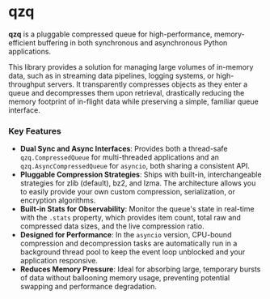 # **qzq**

**qzq** is a pluggable compressed queue for high-performance, memory-efficient buffering in both synchronous and asynchronous Python applications.

This library provides a solution for managing large volumes of in-memory data, such as in streaming data pipelines, logging systems, or high-throughput servers. It transparently compresses objects as they enter a queue and decompresses them upon retrieval, drastically reducing the memory footprint of in-flight data while preserving a simple, familiar queue interface.

### Key Features

* **Dual Sync and Async Interfaces**: Provides both a thread-safe `qzq.CompressedQueue` for multi-threaded applications and an `qzq.AsyncCompressedQueue` for `asyncio`, both sharing a consistent API.
* **Pluggable Compression Strategies**: Ships with built-in, interchangeable strategies for zlib (default), bz2, and lzma. The architecture allows you to easily provide your own custom compression, serialization, or encryption algorithms.
* **Built-in Stats for Observability**: Monitor the queue's state in real-time with the `.stats` property, which provides item count, total raw and compressed data sizes, and the live compression ratio.
* **Designed for Performance**: In the `asyncio` version, CPU-bound compression and decompression tasks are automatically run in a background thread pool to keep the event loop unblocked and your application responsive.
* **Reduces Memory Pressure**: Ideal for absorbing large, temporary bursts of data without ballooning memory usage, preventing potential swapping and performance degradation.
